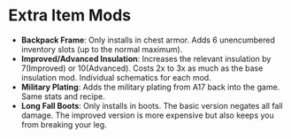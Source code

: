 # Extra Item Mods

- **Backpack Frame**: Only installs in chest armor. Adds 6 unencumbered inventory slots (up to the normal maximum).
- **Improved/Advanced Insulation**: Increases the relevant insulation by 7(Improved) or 10(Advanced). Costs 2x to 3x as much as the base insulation mod. Individual schematics for each mod.
- **Military Plating**: Adds the military plating from A17 back into the game. Same stats and recipe.
- **Long Fall Boots**: Only installs in boots. The basic version negates all fall damage. The improved version is more expensive but also keeps you from breaking your leg.